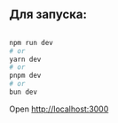 ## Для запуска:
```bash

npm run dev
# or
yarn dev
# or
pnpm dev
# or
bun dev
```
Open [http://localhost:3000](http://localhost:3000) 